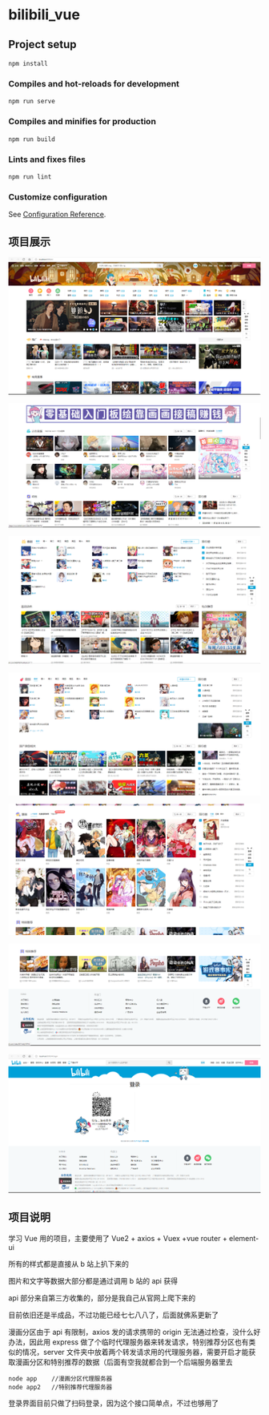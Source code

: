 # bilibili_vue

## Project setup
```
npm install
```

### Compiles and hot-reloads for development
```
npm run serve
```

### Compiles and minifies for production
```
npm run build
```

### Lints and fixes files
```
npm run lint
```

### Customize configuration
See [Configuration Reference](https://cli.vuejs.org/config/).

## 项目展示

![](screenshot/Snipaste_2021-08-22_21-59-57.png) 

![Snipaste_2021-08-22_22-00-33](screenshot/Snipaste_2021-08-22_22-00-33.png)  

![Snipaste_2021-08-22_22-00-46](screenshot/Snipaste_2021-08-22_22-00-46.png) 

![Snipaste_2021-08-22_22-00-56](screenshot/Snipaste_2021-08-22_22-00-56.png)

![Snipaste_2021-08-22_22-01-05](screenshot/Snipaste_2021-08-22_22-01-05.png)

![Snipaste_2021-08-22_22-01-12](screenshot/Snipaste_2021-08-22_22-01-12.png)

![Snipaste_2021-08-22_22-01-34](screenshot/Snipaste_2021-08-22_22-01-34.png)

## 项目说明

学习 Vue 用的项目，主要使用了 Vue2 + axios + Vuex +vue router + element-ui 

所有的样式都是直接从 b 站上扒下来的

图片和文字等数据大部分都是通过调用 b 站的 api 获得

api 部分来自第三方收集的，部分是我自己从官网上爬下来的

目前依旧还是半成品，不过功能已经七七八八了，后面就佛系更新了

漫画分区由于 api 有限制，axios 发的请求携带的 origin 无法通过检查，没什么好办法，因此用 express 做了个临时代理服务器来转发请求，特别推荐分区也有类似的情况，server 文件夹中放着两个转发请求用的代理服务器，需要开启才能获取漫画分区和特别推荐的数据（后面有空我就都合到一个后端服务器里去

```
node app 	//漫画分区代理服务器
node app2	//特别推荐代理服务器
```

登录界面目前只做了扫码登录，因为这个接口简单点，不过也够用了
